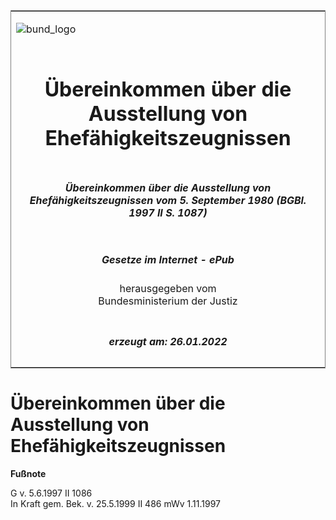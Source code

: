 <span id="DECKBLATT.html"></span>

<table border="0" frame="border" width="100%">

<tr valign="top">

<td align="left">

![bund\_logo](BfJ_2021_Web_de_de.gif)

</td>

<td align="right">

 

</td>

</tr>

<tr align="center" valign="middle">

<td colspan="2">

# Übereinkommen über die Ausstellung von Ehefähigkeitszeugnissen

</td>

</tr>

<tr align="center" valign="middle">

<td colspan="2">

##### Übereinkommen über die Ausstellung von Ehefähigkeitszeugnissen vom 5. September 1980 (BGBl. 1997 II S. 1087)

</td>

</tr>

<tr align="center" valign="middle">

<td colspan="2">

  
  

##### Gesetze im Internet - ePub  
  
herausgegeben vom  
Bundesministerium der Justiz

</td>

</tr>

<tr align="center" valign="bottom">

<td colspan="2">

  
  

##### erzeugt am: 26.01.2022

</td>

</tr>

</table>

<span id="BJNR108720997.html"></span>

# Übereinkommen über die Ausstellung von Ehefähigkeitszeugnissen

<div>

  
**Fußnote**

<div class="jnhtml">

<div>

<div class="jurAbsatz">

G v. 5.6.1997 II 1086  
In Kraft gem. Bek. v. 25.5.1999 II 486 mWv 1.11.1997

</div>

</div>

</div>

</div>
